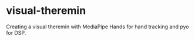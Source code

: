 # visual-theremin
Creating a visual theremin with MediaPipe Hands for hand tracking and pyo for DSP.
